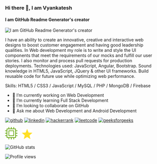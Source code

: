 ### Hi there 👋, I am Vyankatesh
#### I am GitHub Readme Generator's creator
![I am GitHub Readme Generator's creator](https://arturssmirnovs.github.io/github-profile-readme-generator/images/banner.png)

I have an ability to create an innovative, creative and interactive web designs to boost customer engagement and having good leadership qualities.
In Web development my role is to write and style the UI components that meet the requirements of our mocks and fulfill our user stories. I also monitor and process pull requests for production deployments.
Technologies used: JavaScript, Angular, Bootstrap. 
Sound knowledge in HTML5, JavaScript, JQuery & other UI frameworks. Build reusable code for future use while optimizing web performance.

Skills: HTML5 / CSS3 / JavaScript / MySQL / PHP / MongoDB / Firebase

- 🔭 I’m currently working on Web Development 
- 🌱 I’m currently learning Full Stack Development 
- 👯 I’m looking to collaborate on GitHub 
- 💬 Ask me about Web Development and Android Development 


[<img src='https://cdn.jsdelivr.net/npm/simple-icons@3.0.1/icons/github.svg' alt='github' height='40'>](https://github.com/https://github.com/Vyankatesh-2108)  [<img src='https://cdn.jsdelivr.net/npm/simple-icons@3.0.1/icons/linkedin.svg' alt='linkedin' height='40'>](https://www.linkedin.com/in/linkedin.com/in/vyankatesh-khetri-55994922b/)  [<img src='https://cdn.jsdelivr.net/npm/simple-icons@3.0.1/icons/hackerrank.svg' alt='hackerrank' height='40'>](https://www.hackerrank.com/vyankateshkhetr1?hr_r=1)  [<img src='https://cdn.jsdelivr.net/npm/simple-icons@3.0.1/icons/leetcode.svg' alt='leetcode' height='40'>](https://leetcode.com/vyankateshkhetri07/)  [<img src='https://cdn.jsdelivr.net/npm/simple-icons@3.0.1/icons/geeksforgeeks.svg' alt='geeksforgeeks' height='40'>](https://auth.geeksforgeeks.org/user/vyankateshkhetri07)  

<a href='https://docs.github.com/en/developers'><img src='https://raw.githubusercontent.com/acervenky/animated-github-badges/master/assets/devbadge.gif' width='40' height='40'></a> <a href='https://stars.github.com/'><img src='https://raw.githubusercontent.com/acervenky/animated-github-badges/master/assets/starbadge.gif' width='35' height='35'></a> 

![GitHub stats](https://github-readme-stats.vercel.app/api?username=https://github.com/Vyankatesh-2108&show_icons=true)  

![Profile views](https://gpvc.arturio.dev/https://github.com/Vyankatesh-2108)  
